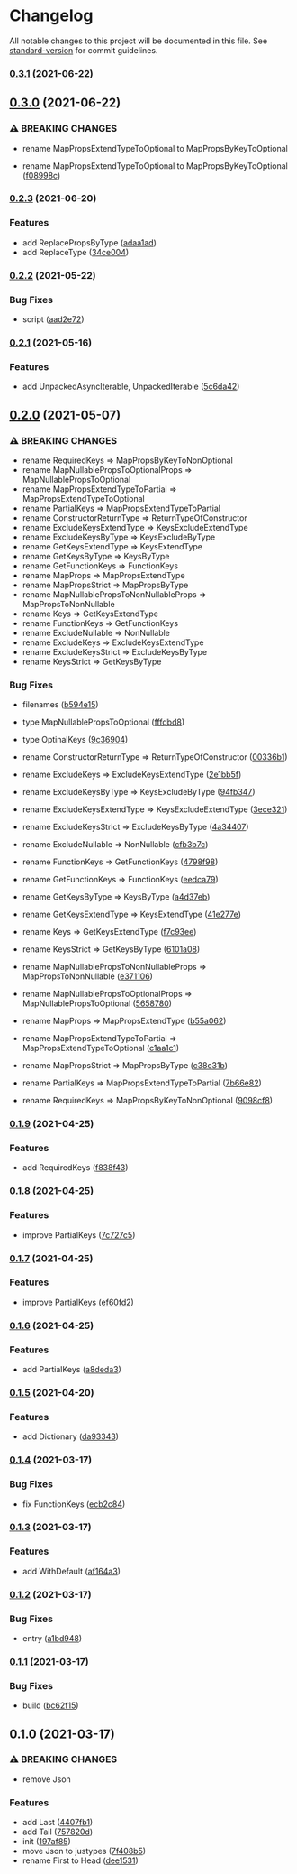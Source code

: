 # Changelog

All notable changes to this project will be documented in this file. See [standard-version](https://github.com/conventional-changelog/standard-version) for commit guidelines.

### [0.3.1](https://github.com/BlackGlory/hotypes/compare/v0.3.0...v0.3.1) (2021-06-22)

## [0.3.0](https://github.com/BlackGlory/hotypes/compare/v0.2.3...v0.3.0) (2021-06-22)


### ⚠ BREAKING CHANGES

* rename MapPropsExtendTypeToOptional to MapPropsByKeyToOptional

* rename MapPropsExtendTypeToOptional to MapPropsByKeyToOptional ([f08998c](https://github.com/BlackGlory/hotypes/commit/f08998ccaf3300b5f5b30999b8a48ad0ffeef75f))

### [0.2.3](https://github.com/BlackGlory/hotypes/compare/v0.2.2...v0.2.3) (2021-06-20)


### Features

* add ReplacePropsByType ([adaa1ad](https://github.com/BlackGlory/hotypes/commit/adaa1addee71bf2c22103b2eb7733d3b55b9fbb3))
* add ReplaceType ([34ce004](https://github.com/BlackGlory/hotypes/commit/34ce004da7c91572bdea4457abad7b6a590879c0))

### [0.2.2](https://github.com/BlackGlory/hotypes/compare/v0.2.1...v0.2.2) (2021-05-22)


### Bug Fixes

* script ([aad2e72](https://github.com/BlackGlory/hotypes/commit/aad2e72df701ac1860800a15af1d3a72c4627d8c))

### [0.2.1](https://github.com/BlackGlory/hotypes/compare/v0.2.0...v0.2.1) (2021-05-16)


### Features

* add UnpackedAsyncIterable, UnpackedIterable ([5c6da42](https://github.com/BlackGlory/hotypes/commit/5c6da42daeaf2bea85430828122872b8180036e0))

## [0.2.0](https://github.com/BlackGlory/hotypes/compare/v0.1.9...v0.2.0) (2021-05-07)


### ⚠ BREAKING CHANGES

* rename RequiredKeys => MapPropsByKeyToNonOptional
* rename MapNullablePropsToOptionalProps => MapNullablePropsToOptional
* rename MapPropsExtendTypeToPartial => MapPropsExtendTypeToOptional
* rename PartialKeys => MapPropsExtendTypeToPartial
* rename ConstructorReturnType => ReturnTypeOfConstructor
* rename ExcludeKeysExtendType => KeysExcludeExtendType
* rename ExcludeKeysByType => KeysExcludeByType
* rename GetKeysExtendType => KeysExtendType
* rename GetKeysByType => KeysByType
* rename GetFunctionKeys => FunctionKeys
* rename MapProps => MapPropsExtendType
* rename MapPropsStrict => MapPropsByType
* rename MapNullablePropsToNonNullableProps =>  MapPropsToNonNullable
* rename Keys => GetKeysExtendType
* rename FunctionKeys => GetFunctionKeys
* rename ExcludeNullable => NonNullable
* rename ExcludeKeys => ExcludeKeysExtendType
* rename ExcludeKeysStrict => ExcludeKeysByType
* rename KeysStrict => GetKeysByType

### Bug Fixes

* filenames ([b594e15](https://github.com/BlackGlory/hotypes/commit/b594e159094a0558749b41dc5737a2bd6652a9c6))
* type MapNullablePropsToOptional ([fffdbd8](https://github.com/BlackGlory/hotypes/commit/fffdbd8e52191a5bc9943a09c74fa18f6cca67ce))
* type OptinalKeys ([9c36904](https://github.com/BlackGlory/hotypes/commit/9c36904fe1226386f5a5e7b9a5bed7c75eecb685))


* rename ConstructorReturnType => ReturnTypeOfConstructor ([00336b1](https://github.com/BlackGlory/hotypes/commit/00336b1dcd433a7933940060ae01f2428f47ea53))
* rename ExcludeKeys => ExcludeKeysExtendType ([2e1bb5f](https://github.com/BlackGlory/hotypes/commit/2e1bb5f5464dd113161d191e5372ade393e337b3))
* rename ExcludeKeysByType => KeysExcludeByType ([94fb347](https://github.com/BlackGlory/hotypes/commit/94fb347617ebd5aead336df3682399447ab68ca1))
* rename ExcludeKeysExtendType => KeysExcludeExtendType ([3ece321](https://github.com/BlackGlory/hotypes/commit/3ece32156a506ee4fe35d5c862d7021f89627339))
* rename ExcludeKeysStrict => ExcludeKeysByType ([4a34407](https://github.com/BlackGlory/hotypes/commit/4a3440759c7ffff9939d207fe30a54f5cf19c2ac))
* rename ExcludeNullable => NonNullable ([cfb3b7c](https://github.com/BlackGlory/hotypes/commit/cfb3b7cd7817539dc9280c98b4db04c5dacf86f9))
* rename FunctionKeys => GetFunctionKeys ([4798f98](https://github.com/BlackGlory/hotypes/commit/4798f9849a87f06e0002fe2b74ca128f3d7d6504))
* rename GetFunctionKeys => FunctionKeys ([eedca79](https://github.com/BlackGlory/hotypes/commit/eedca798fff2997d83a4cfd0610c5707f883ea87))
* rename GetKeysByType => KeysByType ([a4d37eb](https://github.com/BlackGlory/hotypes/commit/a4d37eb6f45447954dbe217db9ef487051cf1c57))
* rename GetKeysExtendType => KeysExtendType ([41e277e](https://github.com/BlackGlory/hotypes/commit/41e277eb0b2d740dff0cc84195f1be93c0ff9631))
* rename Keys => GetKeysExtendType ([f7c93ee](https://github.com/BlackGlory/hotypes/commit/f7c93eeafec7efa60f8922692b75934e69662c95))
* rename KeysStrict => GetKeysByType ([6101a08](https://github.com/BlackGlory/hotypes/commit/6101a08a17abb253f2ebaae4cf54712fdf04a627))
* rename MapNullablePropsToNonNullableProps =>  MapPropsToNonNullable ([e371106](https://github.com/BlackGlory/hotypes/commit/e371106ef2f9927516950a3d07d8fabcb2252da1))
* rename MapNullablePropsToOptionalProps => MapNullablePropsToOptional ([5658780](https://github.com/BlackGlory/hotypes/commit/5658780084d08c16ff466095f65500efc13f0150))
* rename MapProps => MapPropsExtendType ([b55a062](https://github.com/BlackGlory/hotypes/commit/b55a062682df5fd555af1fb636a4e86717206105))
* rename MapPropsExtendTypeToPartial => MapPropsExtendTypeToOptional ([c1aa1c1](https://github.com/BlackGlory/hotypes/commit/c1aa1c1223a3ddef924b57c165b977d7bf3a85e1))
* rename MapPropsStrict => MapPropsByType ([c38c31b](https://github.com/BlackGlory/hotypes/commit/c38c31ba7230c67fa57c36be0d89accdf4e7555d))
* rename PartialKeys => MapPropsExtendTypeToPartial ([7b66e82](https://github.com/BlackGlory/hotypes/commit/7b66e8252bd98b01b28ac04f849112c01f13796f))
* rename RequiredKeys => MapPropsByKeyToNonOptional ([9098cf8](https://github.com/BlackGlory/hotypes/commit/9098cf89fb0687d90c4aae59ca86f33b02f6c86d))

### [0.1.9](https://github.com/BlackGlory/hotypes/compare/v0.1.8...v0.1.9) (2021-04-25)


### Features

* add RequiredKeys ([f838f43](https://github.com/BlackGlory/hotypes/commit/f838f43c918ff2a36dcad7b378f2862bab253ca8))

### [0.1.8](https://github.com/BlackGlory/hotypes/compare/v0.1.7...v0.1.8) (2021-04-25)


### Features

* improve PartialKeys ([7c727c5](https://github.com/BlackGlory/hotypes/commit/7c727c550ca7210f28c8be95367a5f2eb5006084))

### [0.1.7](https://github.com/BlackGlory/hotypes/compare/v0.1.6...v0.1.7) (2021-04-25)


### Features

* improve PartialKeys ([ef60fd2](https://github.com/BlackGlory/hotypes/commit/ef60fd2dbaf87a564b28dc5d101918fbb58364d9))

### [0.1.6](https://github.com/BlackGlory/hotypes/compare/v0.1.5...v0.1.6) (2021-04-25)


### Features

* add PartialKeys ([a8deda3](https://github.com/BlackGlory/hotypes/commit/a8deda36bb58fc14ee1cb4f5e1ae90962005ec71))

### [0.1.5](https://github.com/BlackGlory/hotypes/compare/v0.1.4...v0.1.5) (2021-04-20)


### Features

* add Dictionary ([da93343](https://github.com/BlackGlory/hotypes/commit/da9334331ad13848e18e789356838f0ff602b807))

### [0.1.4](https://github.com/BlackGlory/hotypes/compare/v0.1.3...v0.1.4) (2021-03-17)


### Bug Fixes

* fix FunctionKeys ([ecb2c84](https://github.com/BlackGlory/hotypes/commit/ecb2c842b733176b055090bc4a75fddacf2c833f))

### [0.1.3](https://github.com/BlackGlory/hotypes/compare/v0.1.2...v0.1.3) (2021-03-17)


### Features

* add WithDefault ([af164a3](https://github.com/BlackGlory/hotypes/commit/af164a36155ad4d1b28d8877447b8656b8837e40))

### [0.1.2](https://github.com/BlackGlory/hotypes/compare/v0.1.1...v0.1.2) (2021-03-17)


### Bug Fixes

* entry ([a1bd948](https://github.com/BlackGlory/hotypes/commit/a1bd9487205e509b0c7edd7cd000d3b8aabdc159))

### [0.1.1](https://github.com/BlackGlory/hotypes/compare/v0.1.0...v0.1.1) (2021-03-17)


### Bug Fixes

* build ([bc62f15](https://github.com/BlackGlory/hotypes/commit/bc62f1555bfdf7e50b055f2efaaf00cdcf320ba9))

## 0.1.0 (2021-03-17)


### ⚠ BREAKING CHANGES

* remove Json

### Features

* add Last ([4407fb1](https://github.com/BlackGlory/hotypes/commit/4407fb129271419730cb433f2b41770c5b023191))
* add Tail ([757820d](https://github.com/BlackGlory/hotypes/commit/757820d3ec161b6b3f03c4524679344cb0086422))
* init ([197af85](https://github.com/BlackGlory/hotypes/commit/197af85eb8872af8cab36607695c5694e0921216))
* move Json to justypes ([7f408b5](https://github.com/BlackGlory/hotypes/commit/7f408b5766d588c7d7cb57c2d392df4c8831bd69))
* rename First to Head ([dee1531](https://github.com/BlackGlory/hotypes/commit/dee1531036734b39bc4d897a7fcbb46d8d91c3a2))
